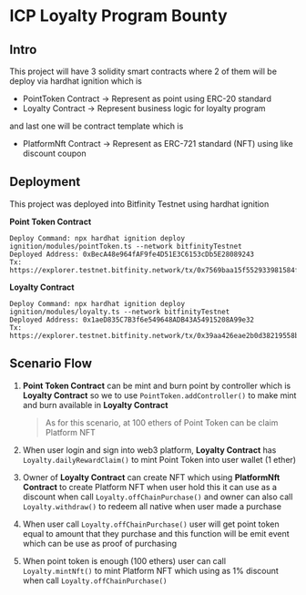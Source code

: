 # ICP Loyalty Program Bounty

## Intro
This project will have 3 solidity smart contracts where 2 of them will be deploy via hardhat ignition which is 
- PointToken Contract -> Represent as point using ERC-20 standard
- Loyalty Contract -> Represent business logic for loyalty program

and last one will be contract template which is
- PlatformNft Contract -> Represent as ERC-721 standard (NFT) using like discount coupon

## Deployment
This project was deployed into Bitfinity Testnet using hardhat ignition

**Point Token Contract**

	Deploy Command: npx hardhat ignition deploy ignition/modules/pointToken.ts --network bitfinityTestnet
	Deployed Address: 0xBecA48e964fAF9fe4D51E3C6153cDb5E28089243
	Tx: https://explorer.testnet.bitfinity.network/tx/0x7569baa15f552933981584f370571a52b9112740cbed9e47265e834fd7a4f655

**Loyalty Contract**

	Deploy Command: npx hardhat ignition deploy ignition/modules/loyalty.ts --network bitfinityTestnet
	Deployed Address: 0x1aeD835C7B3f6e549648ADB43A54915208A99e32
	Tx: https://explorer.testnet.bitfinity.network/tx/0x39aa426eae2b0d38219558bfa26a1b44e9e3fc5075ea5e14e938e74184c8fdc9

## Scenario Flow
1. **Point Token Contract** can be mint and burn point by controller which is **Loyalty Contract** so we to use `PointToken.addController()` to make mint and burn available in **Loyalty Contract**
	>As for this scenario, at 100 ethers of Point Token can be claim Platform NFT
	
2. When user login and sign into web3 platform, **Loyalty Contract** has `Loyalty.dailyRewardClaim()` to mint Point Token into user wallet (1 ether)
3. Owner of **Loyalty Contract** can create NFT which using **PlatformNft Contract** to create Platform NFT when user hold this it can use as a discount when call  `Loyalty.offChainPurchase()` and owner can also call `Loyalty.withdraw()` to redeem all native when user made a purchase
4. When user call `Loyalty.offChainPurchase()` user will get point token equal to amount that they purchase and this function will be emit event which can be use as proof of purchasing
5. When point token is enough (100 ethers) user can call `Loyalty.mintNft()` to mint Platform NFT which using as 1% discount when call `Loyalty.offChainPurchase()`
